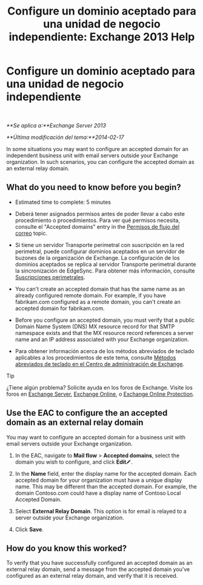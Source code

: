 ﻿---
title: 'Configure un dominio aceptado para una unidad de negocio independiente: Exchange 2013 Help'
TOCTitle: Configure un dominio aceptado para una unidad de negocio independiente
ms:assetid: bc95dbdc-3669-4c06-ab94-90093bc0dbfd
ms:mtpsurl: https://technet.microsoft.com/es-es/library/JJ657491(v=EXCHG.150)
ms:contentKeyID: 49895876
ms.date: 04/23/2018
mtps_version: v=EXCHG.150
ms.translationtype: HT
---

# Configure un dominio aceptado para una unidad de negocio independiente

 

_**Se aplica a:**Exchange Server 2013_

_**Última modificación del tema:**2014-02-17_

In some situations you may want to configure an accepted domain for an independent business unit with email servers outside your Exchange organization. In such scenarios, you can configure the accepted domain as an external relay domain.

## What do you need to know before you begin?

  - Estimated time to complete: 5 minutes

  - Deberá tener asignados permisos antes de poder llevar a cabo este procedimiento o procedimientos. Para ver qué permisos necesita, consulte el "Accepted domains" entry in the [Permisos de flujo del correo](mail-flow-permissions-exchange-2013-help.md) topic.

  - Si tiene un servidor Transporte perimetral con suscripción en la red perimetral, puede configurar dominios aceptados en un servidor de buzones de la organización de Exchange. La configuración de los dominios aceptados se replica al servidor Transporte perimetral durante la sincronización de EdgeSync. Para obtener más información, consulte [Suscripciones perimetrales](edge-subscriptions-exchange-2013-help.md).

  - You can't create an accepted domain that has the same name as an already configured remote domain. For example, if you have fabrikam.com configured as a remote domain, you can't create an accepted domain for fabrikam.com.

  - Before you configure an accepted domain, you must verify that a public Domain Name System (DNS) MX resource record for that SMTP namespace exists and that the MX resource record references a server name and an IP address associated with your Exchange organization.

  - Para obtener información acerca de los métodos abreviados de teclado aplicables a los procedimientos de este tema, consulte [Métodos abreviados de teclado en el Centro de administración de Exchange](keyboard-shortcuts-in-the-exchange-admin-center-exchange-online-protection-help.md).


> [!TIP]
> ¿Tiene algún problema? Solicite ayuda en los foros de Exchange. Visite los foros en <A href="https://go.microsoft.com/fwlink/p/?linkid=60612">Exchange Server</A>, <A href="https://go.microsoft.com/fwlink/p/?linkid=267542">Exchange Online</A>, o <A href="https://go.microsoft.com/fwlink/p/?linkid=285351">Exchange Online Protection</A>.



## Use the EAC to configure the an accepted domain as an external relay domain

You may want to configure an accepted domain for a business unit with email servers outside your Exchange organization.

1.  In the EAC, navigate to **Mail flow** \> **Accepted domains**, select the domain you wish to configure, and click **Edit**![Icono Editar](images/Bb124582.6f53ccb2-1f13-4c02-bea0-30690e6ea71d(EXCHG.150).gif "Icono Editar").

2.  In the **Name** field, enter the display name for the accepted domain. Each accepted domain for your organization must have a unique display name. This may be different than the accepted domain. For example, the domain Contoso.com could have a display name of Contoso Local Accepted Domain.

3.  Select **External Relay Domain**. This option is for email is relayed to a server outside your Exchange organization.

4.  Click **Save**.

## How do you know this worked?

To verify that you have successfully configured an accepted domain as an external relay domain, send a message from the accepted domain you’ve configured as an external relay domain, and verify that it is received.

